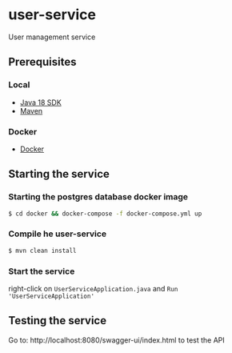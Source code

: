 # user-service
User management service

## Prerequisites
### Local
* [Java 18 SDK](http://www.oracle.com/java/technologies/downloads/)
* [Maven](https://maven.apache.org/download.cgi)


### Docker
* [Docker](https://www.docker.com/get-docker)

## Starting the service
### Starting the postgres database docker image
```bash
$ cd docker && docker-compose -f docker-compose.yml up
```

### Compile he user-service
```bash
$ mvn clean install
```
### Start the service
right-click on `UserServiceApplication.java` and `Run 'UserServiceApplication'`

## Testing the service
Go to: http://localhost:8080/swagger-ui/index.html to test the API
